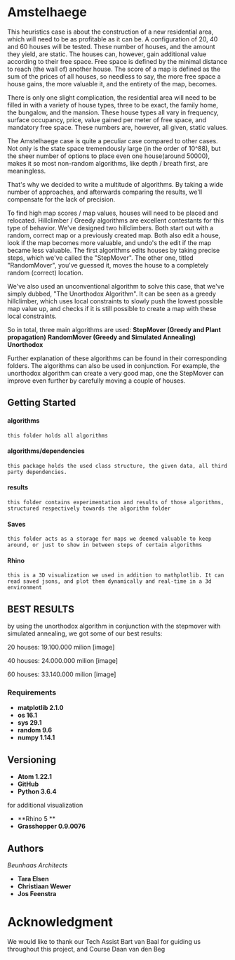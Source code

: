 # Amstelhaege
This heuristics case is about the construction of a new residential area, which will need to be as profitable as it can be. A configuration of 20, 40 and 60 houses will be tested. These number of houses, and the amount they yield, are static. The houses can, however, gain additional value according to their free space. Free space is defined by the minimal distance to reach (the wall of) another house. The score of a map is defined as the sum of the prices of all houses, so needless to say, the more free space a house gains, the more valuable it, and the entirety of the map, becomes.

There is only one slight complication, the residential area will need to be filled in with a variety of house types, three to be exact, the family home, the bungalow, and the mansion. These house types all vary in frequency, surface occupancy, price, value gained per meter of free space, and mandatory free space. These numbers are, however, all given, static values.

The Amstelhaege case is quite a peculiar case compared to other cases. Not only
is the state space tremendously large (in the order of 10^88), but the sheer number of options to place
even one house(around 50000), makes it so most non-random algorithms, like depth / breath first, are meaningless.

That's why we decided to write a multitude of algorithms. By taking a wide number of approaches, and afterwards comparing the results, we'll compensate for the lack of precision.

To find high map scores / map values, houses will need to be placed and relocated. Hillclimber / Greedy algorithms are excellent contestants for this type of behavior. We've designed two hillclimbers. Both start out with a random, correct map or a previously created map. Both also edit a house, look if the map becomes more valuable, and undo's the edit if the map became less valuable. The first algorithms edits houses by taking precise steps, which we've called the "StepMover". The other one, titled "RandomMover", you've guessed it, moves the house to a completely random (correct) location.

We've also used an unconventional algorithm to solve this case, that we've simply dubbed, "The Unorthodox Algorithm". It can be seen as a greedy hillclimber, which uses local constraints to slowly push the lowest possible map value up, and checks if it is still possible to create a map with these local constraints.

So in total, three main algorithms are used:
**StepMover (Greedy and Plant propagation)**
**RandomMover  (Greedy and Simulated Annealing)**
**Unorthodox**

Further explanation of these algorithms can be found in their corresponding folders. The algorithms can also be used in conjunction. For example, the unorthodox algorithm can create a very good map, one the StepMover can improve even further by carefully moving a couple of houses.

## Getting Started


#### algorithms
    this folder holds all algorithms
#### algorithms/dependencies
    this package holds the used class structure, the given data, all third party dependencies.
#### results
    this folder contains experimentation and results of those algorithms, structured respectively towards the algorithm folder
#### Saves
    this folder acts as a storage for maps we deemed valuable to keep around, or just to show in between steps of certain algorithms
#### Rhino
    this is a 3D visualization we used in addition to mathplotlib. It can read saved jsons, and plot them dynamically and real-time in a 3d environment

## BEST RESULTS
by using the unorthodox algorithm in conjunction with the stepmover with simulated annealing, we got some of our best results:

20 houses:
    19.100.000 milion
    [image]

40 houses:
    24.000.000 milion
    [image]

60 houses:
    33.140.000 milion
    [image]

### Requirements
* **matplotlib 2.1.0**
* **os 16.1**
* **sys 29.1**
* **random 9.6**
* **numpy 1.14.1**

## Versioning
* **Atom 1.22.1**
* **GitHub**
* **Python 3.6.4**

for additional visualization
* **Rhino 5 **
* **Grasshopper 0.9.0076**

## Authors
*Beunhaas Architects*
* **Tara Elsen**
* **Christiaan Wewer**
* **Jos Feenstra**

# Acknowledgment
We would like to thank our Tech Assist Bart van Baal for guiding us throughout this project, and Course Daan van den Beg
